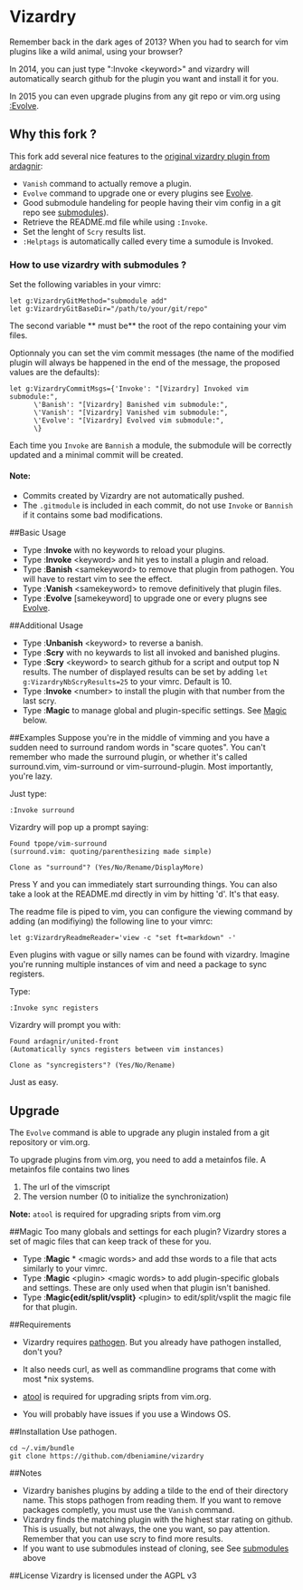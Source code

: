 Vizardry
============

Remember back in the dark ages of 2013? When you had to search for vim plugins like a wild animal, using your browser?

In 2014, you can just type ":Invoke &lt;keyword&gt;" and vizardry will automatically search github for the plugin you want and install it for you.

In 2015 you can even upgrade plugins from any git repo or vim.org using [:Evolve](https://github.com/dbeniamine/vizardry#evolve).


## <a name="Fork">Why this fork ?</a>

This fork add several nice features to the [original vizardry plugin from ardagnir](https://github.com/ardagnir/vizardry):

+ `Vanish` command to actually remove a plugin.
+ `Evolve` command to upgrade one or every plugins see [Evolve](https://github.com/dbeniamine/vizardry#evolve).
+ Good submodule handeling for people having their vim config in a git repo
see [submodules](https://github.com/dbeniamine/vizardry#submodules)).
+ Retrieve the README.md file while using `:Invoke`.
+ Set the lenght of `Scry` results list.
+ `:Helptags` is automatically called every time a sumodule is Invoked.

### <a name="submodules">How to use vizardry with submodules ?</a>

Set the following variables in your vimrc:

    let g:VizardryGitMethod="submodule add"
    let g:VizardryGitBaseDir="/path/to/your/git/repo"

The second variable ** must be** the root of the repo containing your vim
files.

Optionnaly you can set the vim commit messages (the name of the modified
plugin will always be happened in the end of the message, the proposed values
are the defaults):

    let g:VizardryCommitMsgs={'Invoke': "[Vizardry] Invoked vim submodule:",
          \'Banish': "[Vizardry] Banished vim submodule:",
          \'Vanish': "[Vizardry] Vanished vim submodule:",
          \'Evolve': "[Vizardry] Evolved vim submodule:",
          \}

Each time you `Invoke` are `Bannish` a module, the submodule will be correctly
updated and a minimal commit will be created.

#### Note:

+ Commits created by Vizardry are not automatically pushed.
+ The `.gitmodule` is included in each commit, do not use `Invoke` or `Bannish` if it contains some bad modifications.

##Basic Usage
- Type :<b>Invoke</b> with no keywords to reload your plugins.
- Type :<b>Invoke</b> &lt;keyword&gt; and hit yes to install a plugin and reload.
- Type :<b>Banish</b> &lt;samekeyword&gt; to remove that plugin from pathogen. You will have to restart vim to see the effect.
- Type :<b>Vanish</b> &lt;samekeyword&gt; to remove definitively that plugin files.
- Type :<b>Evolve</b>  \[samekeyword\] to upgrade one or every plugns see [Evolve](https://github.com/dbeniamine/vizardry#evolve).

##Additional Usage
- Type :<b>Unbanish</b> &lt;keyword&gt; to reverse a banish.
- Type :<b>Scry</b> with no keywards to list all invoked and banished plugins.
- Type :<b>Scry</b> &lt;keyword&gt; to search github for a script and output 
top N results. The number of displayed results can be set by adding `let g:VizardryNbScryResults=25` to your vimrc. Default is 10.
- Type :<b>Invoke</b> &lt;number&gt; to install the plugin with that number from the last scry.
- Type :<b>Magic</b> to manage global and plugin-specific settings. See [Magic](https://github.com/dbeniamine/vizardry#magic) below.


##Examples
Suppose you're in the middle of vimming and you have a sudden need to surround random words in "scare quotes". You can't remember who made the surround plugin, or whether it's called surround.vim, vim-surround or vim-surround-plugin. Most importantly, you're lazy.

Just type:

    :Invoke surround

Vizardry will pop up a prompt saying:

    Found tpope/vim-surround
    (surround.vim: quoting/parenthesizing made simple)

    Clone as "surround"? (Yes/No/Rename/DisplayMore)

Press Y and you can immediately start surrounding things.  You can also take a
look at the README.md directly in vim by hitting 'd'.  It's that easy.

The readme file is piped to vim, you can configure the viewing command by
adding (an modifiying) the following line to your vimrc:

    let g:VizardryReadmeReader='view -c "set ft=markdown" -'

Even plugins with vague or silly names can be found with vizardry. Imagine you're running multiple instances of vim and need a package to sync registers.

Type:

    :Invoke sync registers

Vizardry will prompt you with:

    Found ardagnir/united-front
    (Automatically syncs registers between vim instances)

    Clone as "syncregisters"? (Yes/No/Rename)

Just as easy.

##  Upgrade

The `Evolve` command is able to upgrade any plugin instaled from a git
repository or vim.org.

To upgrade plugins from vim.org, you need to add a metainfos file.
A metainfos file contains two lines
1. The url of the vimscript
2. The version number (0 to initialize the synchronization)

**Note:** `atool` is required for upgrading sripts from vim.org

##Magic
  Too many globals and settings for each plugin? Vizardry stores a set of magic files that can keep track of these for you.

- Type :<b>Magic</b> * &lt;magic words&gt; and add thse words to a file that acts similarly to your vimrc.
- Type :<b>Magic</b> &lt;plugin&gt; &lt;magic words&gt; to add plugin-specific globals and settings. These are only used when that plugin isn't banished.
- Type :<b>Magic{edit/split/vsplit}</b> &lt;plugin&gt; to edit/split/vsplit the magic file for that plugin.


##Requirements
- Vizardry requires [pathogen](https://github.com/tpope/vim-pathogen). But you already have pathogen installed, don't you?

- It also needs curl, as well as commandline programs that come with most \*nix systems.

+ [atool](http://freecode.com/projects/atool) is required for upgrading sripts from vim.org.

- You will probably have issues if you use a Windows OS.

##Installation
Use pathogen.

    cd ~/.vim/bundle
    git clone https://github.com/dbeniamine/vizardry

##Notes
- Vizardry banishes plugins by adding a tilde to the end of their directory
  name. This stops pathogen from reading them. If you want to remove packages
  completly, you must use the `Vanish` command.
- Vizardry finds the matching plugin with the highest star rating on github. This is usually, but not always, the one you want, so pay attention. Remember that you can use scry to find more results.
- If you want to use submodules instead of cloning, see See [submodules](https://github.com/dbeniamine/vizardry#submodules) above

##License
Vizardry is licensed under the AGPL v3
